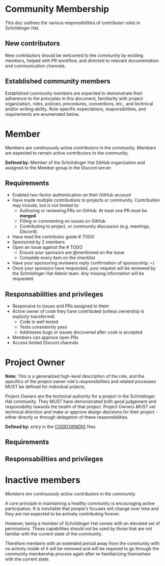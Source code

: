 # Community Membership

This doc outlines the various responsibilities of contributor roles in Schrödinger Hat.

## New contributors

New contributors should be welcomed to the community by existing members, helped with PR workflow, and directed to relevant documentation and communication channels.

## Established community members

Established community members are expected to demonstrate their adherence to the principles in this document, familiarity with project organization, roles, policies, procedures, conventions, etc., and technical and/or writing ability. Role-specific expectations, responsibilities, and requirements are enumerated below.

# Member

Members are continuously active contributors in the community. Members are expected to remain active contributors to the community.

**Defined by**: Member of the Schrödinger Hat GitHub organization and assigned to the Member group in the Discord server.

## Requirements

- Enabled two-factor authentication on their GitHub account
- Have made multiple contributions to projects or community. Contribution may include, but is not limited to:
  - Authoring or reviewing PRs on GitHub. At least one PR must be **merged**
  - Filling or commenting on issues on GitHub
  - Contributing to project, or community discussion (e.g. meetings, Discord)
- Have read the contributor guide # TODO
- Sponsored by 2 members
- Open an issue against the # TODO
  - Ensure your sponsors are @mentioned on the issue
  - Complete every item on the checklist
- Have your sponsoring reviewers reply confirmation of sponsorship: `+1`
- Once your sponsors have responded, your request will be reviewed by the Schrödinger Hat Admin team. Any missing information will be requested.

## Responsabilities and privileges

- Responsive to issues and PRs assigned to them
- Active owner of code they have contributed (unless ownership is explicity transferred)
  - Code is well tested
  - Tests consistently pass
  - Addresses bugs or issues discovered after code is accepted
- Members can approve open PRs
- Access limited Discord channels

# Project Owner

**Note:** This is a generalized high-level description of the role, and the specifics of the project owner role's responsibilities and related processes MUST be defined for individual prijects.

Project Owners are the technical authority for a project in the Schrödinger Hat community. They *MUST* have demonstrated both good judgement and responsibility towards the health of that project. Project Owners *MUST* set technical direction and make or approve design decisions for their project - either directly or through delegation of these responsibilities.

**Defined by:** entry in the [CODEOWNERS](https://docs.github.com/en/repositories/managing-your-repositorys-settings-and-features/customizing-your-repository/about-code-owners) files

## Requirements

## Responsabilities and privileges

# Inactive members

_Members are continuously active contributors in the community._

A core principle in maintaining a healthy community is encouraging active participation. It is inevitable that people's focuses will change over time and they are not expected to be actively contributing forever.

However, being a member of Schrödinger Hat comes with an elevated set of permissions. These capabilities should not be used by those that are not familiar with the current state of the community.

Therefore members with an extended period away from the community with no activity inside of it will be removed and will be required to go through the community membership process again after re-familiarizing themselves with the current state.